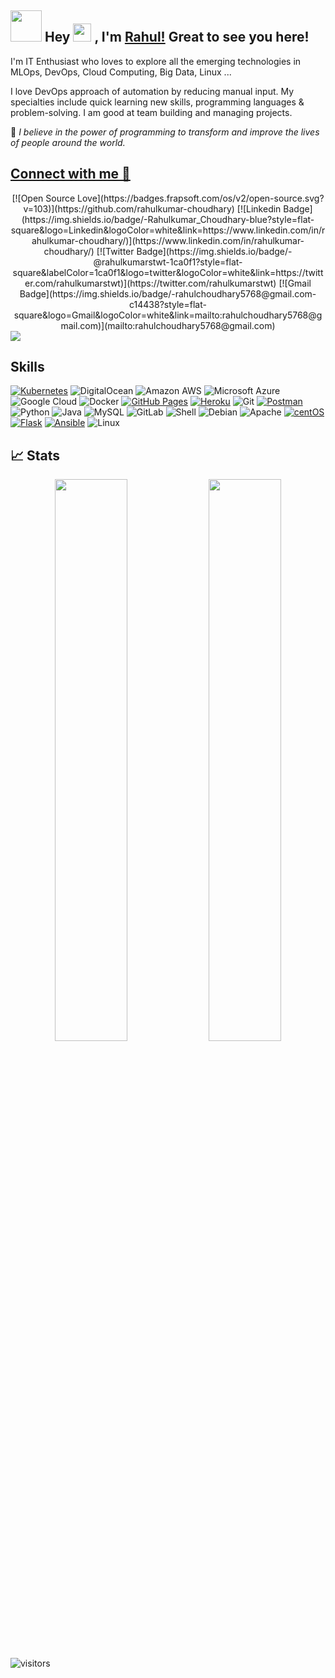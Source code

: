 ## <img src="https://github.com/TheDudeThatCode/TheDudeThatCode/blob/master/Assets/Developer.gif" width="50px"> Hey <img src="https://github.com/TheDudeThatCode/TheDudeThatCode/blob/master/Assets/Hi.gif" width="29"> , I'm [Rahul!](https://bio.link/linkrahulkumar) Great to see you here! 

I'm IT Enthusiast who loves to explore all the emerging technologies in MLOps, DevOps, Cloud Computing, Big Data, Linux ...

I love DevOps approach of automation by reducing manual input. My specialties include quick learning new skills, programming languages & problem-solving. I am good at team building and managing projects.

🚀 _I believe in the power of programming to transform and improve the lives of people around the world._

## [Connect with me 💬](https://bio.link/linkrahulkumar) 

<div align="center">
[![Open Source Love](https://badges.frapsoft.com/os/v2/open-source.svg?v=103)](https://github.com/rahulkumar-choudhary)
[![Linkedin Badge](https://img.shields.io/badge/-Rahulkumar_Choudhary-blue?style=flat-square&logo=Linkedin&logoColor=white&link=https://www.linkedin.com/in/rahulkumar-choudhary/)](https://www.linkedin.com/in/rahulkumar-choudhary/)
[![Twitter Badge](https://img.shields.io/badge/-@rahulkumarstwt-1ca0f1?style=flat-square&labelColor=1ca0f1&logo=twitter&logoColor=white&link=https://twitter.com/rahulkumarstwt)](https://twitter.com/rahulkumarstwt)
[![Gmail Badge](https://img.shields.io/badge/-rahulchoudhary5768@gmail.com-c14438?style=flat-square&logo=Gmail&logoColor=white&link=mailto:rahulchoudhary5768@gmail.com)](mailto:rahulchoudhary5768@gmail.com)
<!-- [![Medium Badge](https://img.shields.io/badge/Medium-12100E?style=for-the-badge&logo=medium&logoColor=white&link=https://rahulchoudhary5768.medium.com/)](https://www.medium.com/) -->
</div>  

<img src="https://activity-graph.herokuapp.com/graph?username=rahulkumar-choudhary&bg_color=0f2d3d&color=1cadfb&line=1cadfb&point=1cadfb&area=true&hide_border=true">

## Skills 

[![Kubernetes](https://img.shields.io/badge/-Kubernetes-326CE5?style=flat-square&logo=Kubernetes&logoColor=ffffff)](https://kubernetes.io/)
![DigitalOcean](https://img.shields.io/badge/-Digital%20Ocean-darkblue?style=flat-square&logo=digitalocean)
![Amazon AWS](https://img.shields.io/badge/Amazon%20AWS-232F3E?style=flat-square&logo=amazon-aws)
![Microsoft Azure](https://img.shields.io/badge/Microsoft%20Azure-232F7E?style=flat-square&logo=microsoft-azure)
![Google Cloud](https://img.shields.io/badge/Google%20Cloud-black?style=flat-square&logo=google-cloud)
![Docker](https://img.shields.io/badge/-Docker-black?style=flat-square&logo=docker)
<a href="#"><img alt="GitHub Pages" src="https://img.shields.io/badge/GitHub%20Pages-%23327FC7.svg?logo=github&logoColor=white"></a>
<a href="#"><img alt="Heroku" src="https://img.shields.io/badge/Heroku%20-%23430098.svg?logo=heroku&logoColor=white"></a>
![Git](https://img.shields.io/badge/-Git-black?style=flat-square&logo=git)
<a href="#"><img alt="Postman" src="https://img.shields.io/badge/Postman-FF6C37?logo=postman&logoColor=white"></a>
![Python](https://img.shields.io/badge/-Python-black?style=flat-square&logo=Python)
![Java](https://img.shields.io/badge/-java-E34A86?style=flat-square&logo=java)
![MySQL](https://img.shields.io/badge/-MySQL-black?style=flat-square&logo=mysql)
![GitLab](https://img.shields.io/badge/-GitLab-FCA121?style=flat-square&logo=gitlab)
![Shell](https://img.shields.io/badge/-Shell-blasck?style=plastic&logo=Shell)
![Debian](https://img.shields.io/badge/-Debian-A80030?style=flat-square&logo=Debian&logoColor=white)
![Apache](https://img.shields.io/badge/-Apache-D22128?style=flat-square&logo=Apache&logoColor=white)
[![centOS](https://img.shields.io/badge/CentOS-7.0-blue?style=flat-square&logo=CentOS&logoColor=262577)](https://www.centos.org/)
[![Flask](https://img.shields.io/badge/-Flask-000000?style=flat-square&logo=Flask&logoColor=ffffff)](https://flask.palletsprojects.com/)
[![Ansible](https://img.shields.io/badge/-ansible-326CE5?style=flat-square&logo=ansible&logoColor=000000)](https://ansible.io/)
![Linux](https://img.shields.io/badge/Linux-FCC624?style=for-the-badge&logo=linux&logoColor=black)


## 📈 Stats 
<!--
![Rahulkumar's github stats](https://github-readme-stats.vercel.app/api?username=rahulkumar-choudhary&hide=issues&show_icons=true&theme=chartreuse-dark)

<a href="https://github.com/rahulkumar-choudhary/github-readme-stats">
  <img align="center" src="https://github-readme-stats.anuraghazra1.vercel.app/api/top-langs/?username=rahulkumar-choudhary&layout=compact&theme=chartreuse-dark" />
</a>
-->
<p align="center">
	
  <img width="48%" src="https://github-readme-stats.vercel.app/api?username=rahulkumar-choudhary&show_icons=true&theme=tokyonight" />
  <img width="48%" src="https://github-readme-streak-stats.herokuapp.com/?user=rahulkumar-choudhary&theme=tokyonight" />
</p>

![visitors](https://visitor-badge.laobi.icu/badge?page_id=rahulkumar-choudhary.rahulkumar-choudhary)
